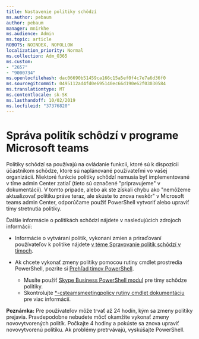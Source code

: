 ```yaml
---
title: Nastavenie politiky schôdzí
ms.author: pebaum
author: pebaum
manager: mnirkhe
ms.audience: Admin
ms.topic: article
ROBOTS: NOINDEX, NOFOLLOW
localization_priority: Normal
ms.collection: Adm_O365
ms.custom:
- "2657"
- "9000734"
ms.openlocfilehash: dac06690b51459ca166c15a5ef0f4c7e7a6d36f0
ms.sourcegitcommit: 0495112ad4fd0e695140ec66d190e62f03030584
ms.translationtype: MT
ms.contentlocale: sk-SK
ms.lasthandoff: 10/02/2019
ms.locfileid: "37376820"
---
```

# <a name="manage-meeting-policies-in-microsoft-teams"></a>Správa politík schôdzí v programe Microsoft teams

Politiky schôdzí sa používajú na ovládanie funkcií, ktoré sú k dispozícii účastníkom schôdze, ktoré sú naplánované používateľmi vo vašej organizácii. Niektoré funkcie politiky schôdzí nemusia byť implementované v tíme admin Center zatiaľ (tieto sú označené "pripravujeme" v dokumentácii). V tomto prípade, alebo ak ste získali chybu ako "nemôžeme aktualizovať politiku práve teraz, ale skúste to znova neskôr" v Microsoft teams admin Center, odporúčame použiť PowerShell vytvoriť alebo upraviť tímy stretnutia politiky. 

Ďalšie informácie o politikách schôdzí nájdete v nasledujúcich zdrojoch informácií:

- Informácie o vytváraní politík, vykonaní zmien a priraďovaní používateľov k politike nájdete [v téme Spravovanie politík schôdzí v tímoch](https://docs.microsoft.com/en-us/microsoftteams/meeting-policies-in-teams).

- Ak chcete vykonať zmeny politiky pomocou rutiny cmdlet prostredia PowerShell, pozrite si [Prehľad tímov PowerShell](https://docs.microsoft.com/microsoftteams/teams-powershell-overview). 
    - Musíte použiť [Skype Business PowerShell modul](https://www.microsoft.com/download/details.aspx?id=39366) pre tímy schôdze politiky. 
    - Skontrolujte [*-csteamsmeetingpolicy rutiny cmdlet dokumentáciu](https://docs.microsoft.com/search/?search=CsTeamsMeetingPolicy&view=skype-ps) pre viac informácií.

**Poznámka:** Pre používateľov môže trvať až 24 hodín, kým sa zmeny politiky prejavia. Pravdepodobne nebudete môcť okamžite vykonať zmeny novovytvorených politík. Počkajte 4 hodiny a pokúste sa znova upraviť novovytvorenú politiku. Ak problémy pretrvávajú, vyskúšajte PowerShell.  